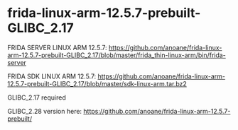# frida-linux-arm-12.5.7-prebuilt-GLIBC_2.17
FRIDA SERVER LINUX ARM 12.5.7: https://github.com/anoane/frida-linux-arm-12.5.7-prebuilt-GLIBC_2.17/blob/master/frida_thin-linux-arm/bin/frida-server

FRIDA SDK LINUX ARM 12.5.7: https://github.com/anoane/frida-linux-arm-12.5.7-prebuilt-GLIBC_2.17/blob/master/sdk-linux-arm.tar.bz2

GLIBC_2.17 required

GLIBC_2.28 version here: https://github.com/anoane/frida-linux-arm-12.5.7-prebuilt/

